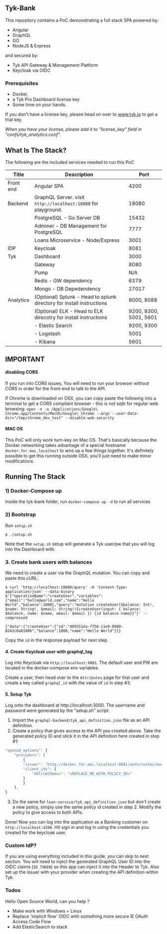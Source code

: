 ## Tyk-Bank

This repository contains a PoC demonstrating a full stack SPA powered by:

- Angular
- GraphQL
- GO
- NodeJS & Express

and secured by:

- Tyk API Gateway & Management Platform
- Keycloak via OIDC

### Prerequisites

- Docker,
- a Tyk Pro Dashboard license key
- Some time on your hands.

If you don't have a license key, please head on over to www.tyk.io to get a trial key.

_When you have your license, please add it to "license_key" field in "confs/tyk_analytics.conf"._

## What Is The Stack?

The following are the included services needed to run this PoC

| Title     | Description                                                           | Port       |
| --------- | --------------------------------------------------------------------- | ---------- |
| Front end | Angular SPA                                                           | 4200       |
| Backend   | GraphQL Server. visit `http://localhost:18080` for playground.        | 18080      |
|           | PostgreSQL - Go Server DB                                             | 15432      |
|           | Adminer - DB Management for PostgreSQL                                | 7777       |
|           | Loans Microservice - Node/Express                                     | 3001       |
| IDP       | Keycloak                                                              | 8081       |
| Tyk       | Dashboard                                                             | 3000       |
|           | Gateway                                                               | 8080       |
|           | Pump                                                                  | N/A        |
|           | Redis - GW dependency                                                 | 6379       |
|           | Mongo - DB Depedendency                                               | 27017      |
| Analytics | (Optional) Splunk - Head to splunk directory for install instructions | 8000, 8088 |
|           | (Optional) ELK - Head to ELK direcotry for install instructions       |9200, 9300, 5001, 5601|
|           |               - Elastic Search                                        |9200, 9300|
|           |               - Logstash                                              |5001|
|           |               - Kibana                                                |5601|

## IMPORTANT

#### disabling CORS

If you run into CORS issues, You will need to run your browser without CORS in order for the front-end to talk to the API.

If Chrome is downloaded on OSX, you can copy paste the following into a terminal to get a CORS compliant browser - this is _not safe_ for regular web browsing:
`open -n -a /Applications/Google\ Chrome.app/Contents/MacOS/Google\ Chrome --args --user-data-dir="/tmp/chrome_dev_test" --disable-web-security`

#### MAC OS

This PoC will only work turn-key on Mac OS. That's basically because the Docker networking takes advantage of a special hostname `docker.for.mac.localhost` to wire up a few things together. It's definitely possible to get this running outside OSX, you'll just need to make minor modifications.

## Running The Stack

### 1) Docker-Compose up

Inside the tyk-bank folder, run `docker-compose up -d` to run all services

### 2) Bootstrap

Run `setup.sh`

```
$ ./setup.sh
```

Note that the `setup.sh` setup will generate a Tyk user/pw that you will log into the Dashboard with.

### 3. Create bank users with balances

We need to create a user via the GraphQL mutation.
You can copy and paste this cURL:

```
$ curl 'http://localhost:18080/query' -H 'Content-Type: application/json' --data-binary $'{"operationName":"createUser","variables":{"email":"hello@world.com","name":"Hello World","balance":1000},"query":"mutation createUser($balance: Int!, $name: String!, $email: String!){createUser(input: { balance: $balance, name: $name, email: $email }) {id balance name}}"}' --compressed

{"data":{"createUser":{"id":"405551da-f756-11e9-8980-0242c0a81006","balance":1000,"name":"Hello World"}}}
```

Copy the `id` in the response payload for next step.

#### 4. Create Keycloak user with graphql_tag

Log into Keycloak via `http://localhost:8081`. The default user and PW are located in the docker-compose env variables.

Create a user, then head over to the `Attributes` page for that user and create a key called `graphql_id` with the value of `id` in step #3.

#### 5. Setup Tyk

Log onto the dashboard at http://localhost:3000. The username and password were generated by the "setup.sh" script.

1. Import the `graphql-backend/tyk_api_definition.json` file as an API definition.
2. Create a policy that gives access to the API you created above. Take the generated policy ID and stick it in the API definition here created in step #1:

```Javascript
"openid_options": {
    "providers": [
        {
        "issuer": "http://docker.for.mac.localhost:8081/auth/realms/master",
        "client_ids": {
            "dHlrLWJhbms=": "<REPLACE_ME_WITH_POLICY_ID>"
        }
        }
    ],
}
```

3. Do the same for `loan-service/tyk_api_definition.json` but don't create a new policy, simply use the same policy id created in step 2. Modify the policy to give access to both APIs.

Done! Now you can log into the application as a Banking customer on `http://localhost:4200`. Hit sign in and log in using the credentials you created for the keycloak user.

### Custom IdP?

If you are using everything included in this guide, you can skip to next section.
You will need to inject the generated GraphQL User ID into the OIDC claims (`ID_TOKEN`) so this app can inject it into the Header to Tyk. Also set up the issuer with your provider when creating the API definition within Tyk.

### Todos

Hello Open Source World, can you help ?

- Make work with Windows + Linux
- Replace 'implicit flow' OIDC with something more secure IE OAuth Access Code Flow
- Add ElasticSearch to stack
